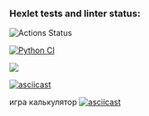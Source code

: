 ### Hexlet tests and linter status:
![Actions Status](https://github.com/Barzabel/python-project-lvl1/workflows/hexlet-check/badge.svg)

[![Python CI](https://github.com/Barzabel/python-project-lvl1/actions/workflows/check-linter.yml/badge.svg)](https://github.com/Barzabel/python-project-lvl1/actions/workflows/check-linter.yml)

<a href="https://codeclimate.com/github/codeclimate/codeclimate/maintainability"><img src="https://api.codeclimate.com/v1/badges/a99a88d28ad37a79dbf6/maintainability" /></a>


[![asciicast](https://asciinema.org/a/438596.png)](https://asciinema.org/a/438596)


игра калькулятор
[![asciicast](https://asciinema.org/a/439001.png)](https://asciinema.org/a/439001)

